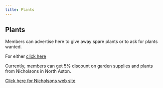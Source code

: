 ```yaml
---
title: Plants
---
```


## Plants

Members can advertise here to give away spare plants or to ask for plants wanted.

For either [click here](/home/contact-website)

Currently, members can get 5% discount on garden supplies and plants from Nicholsons in
North Aston.

[Click here for Nicholsons web site](https://www.nicholsonsgb.com/)
